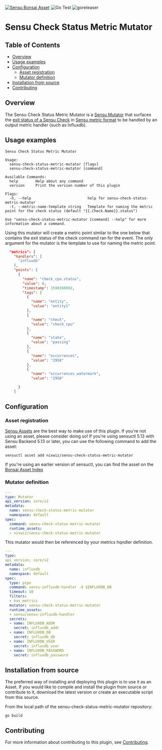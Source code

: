 [![Sensu Bonsai Asset](https://img.shields.io/badge/Bonsai-Download%20Me-brightgreen.svg?colorB=89C967&logo=sensu)](https://bonsai.sensu.io/assets/nixwiz/sensu-check-status-metric-mutator)
![Go Test](https://github.com/nixwiz/sensu-check-status-metric-mutator/workflows/Go%20Test/badge.svg)
![goreleaser](https://github.com/nixwiz/sensu-check-status-metric-mutator/workflows/goreleaser/badge.svg)

# Sensu Check Status Metric Mutator

## Table of Contents
- [Overview](#overview)
- [Usage examples](#usage-examples)
- [Configuration](#configuration)
  - [Asset registration](#asset-registration)
  - [Mutator definition](#mutator-definition)
- [Installation from source](#installation-from-source)
- [Contributing](#contributing)

## Overview

The Sensu Check Status Metric Mutator is a [Sensu Mutator][2] that surfaces the
[exit status of a Sensu Check][6] in [Sensu metric format][7] to be handled
by an output metric handler (such as Influxdb).

## Usage examples

```
Sensu Check Status Metric Mutator

Usage:
  sensu-check-status-metric-mutator [flags]
  sensu-check-status-metric-mutator [command]

Available Commands:
  help        Help about any command
  version     Print the version number of this plugin

Flags:
  -h, --help                          help for sensu-check-status-metric-mutator
  -t, --metric-name-template string   Template for naming the metric point for the check status (default "{{.Check.Name}}.status")

Use "sensu-check-status-metric-mutator [command] --help" for more information about a command.
```

Using this mutator will create a metric point similar to the one below that contains the 
exit status of the check command ran for the event.  The only argument for the mutator is
the template to use for naming the metric point.

```json
  "metrics": {
    "handlers": [
      "influxdb"
    ],
    "points": [
      {
        "name": "check_cpu.status",
        "value": 0,
        "timestamp": 1590369892,
        "tags": [
          {
            "name": "entity",
            "value": "entity1"
          },
          {
            "name": "check",
            "value": "check_cpu"
          },
          {
            "name": "state",
            "value": "passing"
          },
          {
            "name": "occurrences",
            "value": "2958"
          },
          {
            "name": "occurrences_watermark",
            "value": "2958"

      }
    ]
```

## Configuration

### Asset registration

[Sensu Assets][5] are the best way to make use of this plugin. If you're not using an asset, please
consider doing so! If you're using sensuctl 5.13 with Sensu Backend 5.13 or later, you can use the
following command to add the asset:

```
sensuctl asset add nixwiz/sensu-check-status-metric-mutator
```

If you're using an earlier version of sensuctl, you can find the asset on the [Bonsai Asset Index][3]

### Mutator definition

```yml
---
type: Mutator
api_version: core/v2
metadata:
  name: sensu-check-status-metric-mutator
  namespace: default
spec:
  command: sensu-check-status-metric-mutator
  runtime_assets:
  - nixwiz/sensu-check-status-metric-mutator
```

This mutator would then be referenced by your metrics hqndler definition.

```yml
---
type:
api_version; core/v2
metadata:
  name: influxdb
  namespace: default
spec:
  type: pipe
  command: sensu-influxdb-handler -d $INFLUXDB_DB
  timeout: 10
  filters:
  - has_metrics
  mutator: sensu-check-status-metric-mutator
  runtime_assets:
  - sensu/sensu-influxdb-handler
  secrets:
  - name: INFLUXDB_ADDR
    secret: influxdb_addr
  - name: INFLUXDB_DB
    secret: influxdb_db
  - name: INFLUXDB_USER
    secret: influxdb_user
  - name: INFLUXDB_PASSWORD
    secret: influxdb_password
```

## Installation from source

The preferred way of installing and deploying this plugin is to use it as an Asset. If you would
like to compile and install the plugin from source or contribute to it, download the latest version
or create an executable script from this source.

From the local path of the sensu-check-status-metric-mutator repository:

```
go build
```

## Contributing

For more information about contributing to this plugin, see [Contributing][1].

[1]: https://github.com/sensu/sensu-go/blob/master/CONTRIBUTING.md
[2]: https://docs.sensu.io/sensu-go/latest/reference/mutators/
[3]: https://bonsai.sensu.io/assets/nixwiz/sensu-check-status-metric-mutator
[9]: https://github.com/sensu-community/sensu-plugin-tool
[5]: https://docs.sensu.io/sensu-go/latest/reference/assets/
[6]: https://docs.sensu.io/sensu-go/latest/reference/checks/#check-result-specification
[7]: https://docs.sensu.io/sensu-go/latest/reference/events/#metrics
